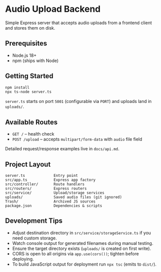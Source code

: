 # Audio Upload Backend

Simple Express server that accepts audio uploads from a frontend client and stores them on disk.

## Prerequisites
- Node.js 18+
- npm (ships with Node)

## Getting Started
```bash
npm install
npx ts-node server.ts
```
`server.ts` starts on port `5001` (configurable via `PORT`) and uploads land in `uploads/`.

## Available Routes
- `GET /` – health check
- `POST /upload` – accepts `multipart/form-data` with `audio` file field

Detailed request/response examples live in `docs/api.md`.

## Project Layout
```
server.ts             Entry point
src/app.ts            Express app factory
src/controller/       Route handlers
src/routers/          Express routers
src/service/          Upload/storage services
uploads/              Saved audio files (git ignored)
Trash/                Archived JS sources
package.json          Dependencies & scripts
```

## Development Tips
- Adjust destination directory in `src/service/storageService.ts` if you need custom storage.
- Watch console output for generated filenames during manual testing.
- Ensure the target directory exists (`uploads/` is created on first write).
- CORS is open to all origins via `app.use(cors())`; tighten before deploying.
- To build JavaScript output for deployment run `npx tsc` (emits to `dist/`).
